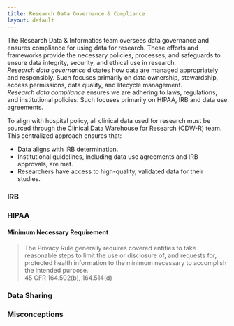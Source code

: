 ```yaml
---
title: Research Data Governance & Compliance
layout: default
---
```


The Research Data & Informatics team oversees data governance and ensures compliance for using data for research. These efforts and frameworks provide the necessary policies, processes, and safeguards to ensure data integrity, security, and ethical use in research. 
<br>_Research data governance_ dictates how data are managed appropriately and responsibly. Such focuses primarily on data ownership, stewardship, access permissions, data quality, and lifecycle management.
<br>_Research data compliance_ ensures we are adhering to laws, regulations, and institutional policies. Such focuses primarily on HIPAA, IRB and data use agreements. 


To align with hospital policy, all clinical data used for research must be sourced through the Clinical Data Warehouse for Research (CDW-R) team. This centralized approach ensures that:
* Data aligns with IRB determination. 
* Institutional guidelines, including data use agreements and IRB approvals, are met.
* Researchers have access to high-quality, validated data for their studies.

### IRB

### HIPAA

#### Minimum Necessary Requirement 
>The Privacy Rule generally requires covered entities to take reasonable steps to limit the use or disclosure of, and requests for, protected health information to the minimum necessary to accomplish the intended purpose.
><br>45 CFR 164.502(b), 164.514(d) 

### Data Sharing

### Misconceptions
